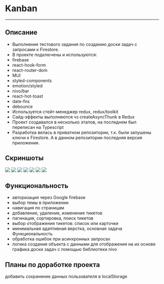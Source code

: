 # Kanban
***
<!-- [ссылка на gh-pages](https://nikolaymishaev.github.io/Kanban-test-task/) -->

## Описание
- Выполнение тестового задания по созданию доски задач с запросами к Firestore.
- В проекте подключены и используются:
- firebase
- react-hook-form
- react-router-dom
- MUI
- styled-components
- emotion/styled
- nivo/bar
- react-hot-toast
- date-fns
- debounce
- Используется стейт-менеджер redux, redux/toolkit
- Сайд-эффекты выполняются чз createAsyncThunk в Redux
- Проект создавался в несколько этапов, на последнем был переписан на Typescript
- Разработка велась в приватном репозитории, т.к. были запушены ключи к Firestore. А в данном репозитории последняя версия приложения.

## Скриншоты
![](https://github.com/NikolayMishaev/dashboard_kit/raw/main/src/images/readme/01.jpg)
![](https://github.com/NikolayMishaev/dashboard_kit/raw/main/src/images/readme/02.jpg)
![](https://github.com/NikolayMishaev/dashboard_kit/raw/main/src/images/readme/03.jpg)
![](https://github.com/NikolayMishaev/dashboard_kit/raw/main/src/images/readme/04.jpg)
![](https://github.com/NikolayMishaev/dashboard_kit/raw/main/src/images/readme/05.jpg)
![](https://github.com/NikolayMishaev/dashboard_kit/raw/main/src/images/readme/06.jpg)
![](https://github.com/NikolayMishaev/dashboard_kit/raw/main/src/images/readme/07.jpg)

## Функциональность
- авторизация через Google firebase
- выбор темы в приложении
- навигация по страницам
- добавление, удаление, изменение тикетов
- пагинация, сортировка, поиск тикетов
- выбор отображения тикетов: список или карточки
- минимальная адаптивная верстка, основная задача Функциональность
- обработка ошибок при асинхронных запросах
- логика создания объекта с данными для отображения на их основе графика доски задач с помощью библиотеки nivo

## Планы по доработке проекта

добавить сохранение данных пользователя в localStorage
